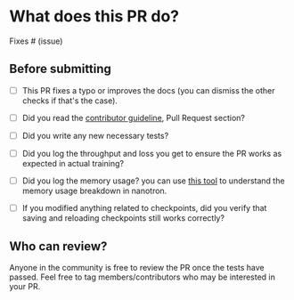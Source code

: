 # What does this PR do?

<!--
Congratulations! You've made it this far! You're not quite done yet though.

Once merged, your PR is going to appear in the release notes with the title you set, so make sure it's a great title that fully reflects the extent of your awesome contribution.

Then, please replace this with a description of the change and which issue is fixed (if applicable). Please also include relevant motivation and context. List any dependencies (if any) that are required for this change.

Once you're done, someone will review your PR shortly (see the section "Who can review?" below to tag some potential reviewers). They may suggest changes to make the code even better. If no one reviewed your PR after a week has passed, don't hesitate to post a new comment @-mentioning the same persons---sometimes notifications get lost.
-->

<!-- Remove if not applicable -->

Fixes # (issue)


## Before submitting
- [ ] This PR fixes a typo or improves the docs (you can dismiss the other checks if that's the case).
- [ ] Did you read the [contributor guideline](https://github.com/huggingface/nanotron/blob/main/CONTRIBUTING.md#submitting-a-new-issue-or-feature-request),
      Pull Request section?
- [ ] Did you write any new necessary tests?
- [ ] Did you log the throughput and loss you get to ensure the PR works as expected in actual training?
- [ ] Did you log the memory usage? you can use [this tool](https://huggingface.co/spaces/nanotron/predict_memory) to understand the memory usage breakdown in nanotron.
- [ ] If you modified anything related to checkpoints, did you verify that saving and reloading checkpoints still works correctly?



## Who can review?

Anyone in the community is free to review the PR once the tests have passed. Feel free to tag
members/contributors who may be interested in your PR.

<!-- Your PR will be replied to more quickly if you can figure out the right person to tag with @ -->